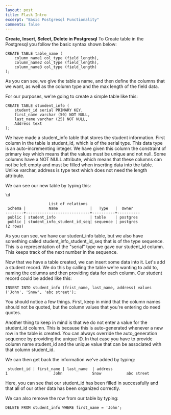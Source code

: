 ```yaml
---
layout: post
title: Flask Intro
excerpt: "Basic Postgresql Functionality"
comments: false
---
```


**Create, Insert, Select, Delete in Postgresql**
To Create table in the Postgresql you follow the basic syntax shown below:

    CREATE TABLE table_name (
		column_name1 col_type (field_length),
        column_name2 col_type (field_length),
        column_name3 col_type (field_length)
    );


As you can see, we give the table a name, and then define the columns that we want, as well as the column type and the max length of the field data.

For our purposes, we're going to create a simple table like this:

    CREATE TABLE stundent_info (
        student_id serial PRIMARY KEY,
        first_name varchar (50) NOT NULL,
        last_name varchar (25) NOT NULL,
        Address text
    );
We have made a student_info table that stores the student information. First column in the table is student_id, which is of the serial type. This data type is an auto-incrementing integer. We have given this column the constraint of primary key which means that the values must be unique and not null.
Some columns have a NOT NULL attribute, which means that these columns can not be left empty and must be filled when inserting data into the table. Unlike varchar, address is type text which does not need the length attribute. 

We can see our new table by typing this:

    \d

                       List of relations
     Schema |          Name              |   Type   |  Owner   
    --------+----------------------------+----------+----------
     public | student_info               | table    | postgres
     public | student_info_student_id_seq| sequence | postgres
    (2 rows)

As you can see, we have our student_info  table, but we also have something called student_info_student_id_seq that is of the type sequence. This is a representation of the "serial" type we gave our student_id column. This keeps track of the next number in the sequence.

Now that we have a table created, we can insert some data into it.
Let's add a student record. We do this by calling the table we're wanting to add to, naming the columns and then providing data for each column. Our student record could be added like this:

    INSERT INTO student_info (frist_name, last_name, address) values ('John', 'Snow', 'abc street');
You should notice a few things. First, keep in mind that the column names should not be quoted, but the column values that you're entering do need quotes.

Another thing to keep in mind is that we do not enter a value for the student_id column. This is because this is auto-generated whenever a new row in the table is created. You can always override the auto_generation sequence by providing the unique ID. In that case you have to provide column name student_id and the unique value that can be associated with that column student_id.

 We can then get back the information we've added by typing:

     student_id	| first_name | last_name  | address
    1	                 John             Snow       	 abc street

Here, you can see that our student_id has been filled in successfully and that all of our other data has been organized correctly.

We can also remove the row from our table by typing:

    DELETE FROM student_info WHERE first_name = 'John';

